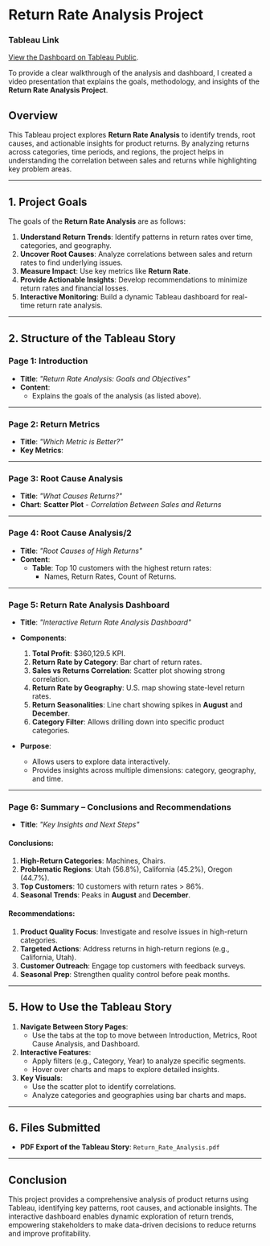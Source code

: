 # **Return Rate Analysis Project**
### **Tableau Link**
[View the Dashboard on Tableau Public](https://public.tableau.com/views/storytelling1-1_pdf/Story2?:language=en-US&publish=yes&:sid=&:redirect=auth&:display_count=n&:origin=viz_share_link).

To provide a clear walkthrough of the analysis and dashboard, I created a video presentation that explains the goals, methodology, and insights of the **Return Rate Analysis Project**.  

## **Overview**
This Tableau project explores **Return Rate Analysis** to identify trends, root causes, and actionable insights for product returns. By analyzing returns across categories, time periods, and regions, the project helps in understanding the correlation between sales and returns while highlighting key problem areas.

---

## **1. Project Goals**
The goals of the **Return Rate Analysis** are as follows:
1. **Understand Return Trends**: Identify patterns in return rates over time, categories, and geography.  
2. **Uncover Root Causes**: Analyze correlations between sales and return rates to find underlying issues.  
3. **Measure Impact**: Use key metrics like **Return Rate**.  
4. **Provide Actionable Insights**: Develop recommendations to minimize return rates and financial losses.  
5. **Interactive Monitoring**: Build a dynamic Tableau dashboard for real-time return rate analysis.  

---

## **2. Structure of the Tableau Story**

### **Page 1: Introduction**
- **Title**: *"Return Rate Analysis: Goals and Objectives"*  
- **Content**:  
   - Explains the goals of the analysis (as listed above).  

---

### **Page 2: Return Metrics**
- **Title**: *"Which Metric is Better?"*  
- **Key Metrics**:  

---

### **Page 3: Root Cause Analysis**
- **Title**: *"What Causes Returns?"*  
- **Chart**: **Scatter Plot** - *Correlation Between Sales and Returns*

---

### **Page 4: Root Cause Analysis/2**
- **Title**: *"Root Causes of High Returns"*  
- **Content**:  
   - **Table**: Top 10 customers with the highest return rates:  
      - Names, Return Rates, Count of Returns.  

---

### **Page 5: Return Rate Analysis Dashboard**
- **Title**: *"Interactive Return Rate Analysis Dashboard"*  
- **Components**:  
   1. **Total Profit**: $360,129.5 KPI.  
   2. **Return Rate by Category**: Bar chart of return rates.  
   3. **Sales vs Returns Correlation**: Scatter plot showing strong correlation.  
   4. **Return Rate by Geography**: U.S. map showing state-level return rates.  
   5. **Return Seasonalities**: Line chart showing spikes in **August** and **December**.  
   6. **Category Filter**: Allows drilling down into specific product categories.  


- **Purpose**:  
   - Allows users to explore data interactively.  
   - Provides insights across multiple dimensions: category, geography, and time.

---

### **Page 6: Summary – Conclusions and Recommendations**
- **Title**: *"Key Insights and Next Steps"*  

#### **Conclusions**:  
1. **High-Return Categories**: Machines, Chairs.  
2. **Problematic Regions**: Utah (56.8%), California (45.2%), Oregon (44.7%).  
3. **Top Customers**: 10 customers with return rates > 86%.  
4. **Seasonal Trends**: Peaks in **August** and **December**.  

#### **Recommendations**:  
1. **Product Quality Focus**: Investigate and resolve issues in high-return categories.  
2. **Targeted Actions**: Address returns in high-return regions (e.g., California, Utah).  
3. **Customer Outreach**: Engage top customers with feedback surveys.  
4. **Seasonal Prep**: Strengthen quality control before peak months.  


---

## **5. How to Use the Tableau Story**
1. **Navigate Between Story Pages**:  
   - Use the tabs at the top to move between Introduction, Metrics, Root Cause Analysis, and Dashboard.  
2. **Interactive Features**:  
   - Apply filters (e.g., Category, Year) to analyze specific segments.  
   - Hover over charts and maps to explore detailed insights.  
3. **Key Visuals**:  
   - Use the scatter plot to identify correlations.  
   - Analyze categories and geographies using bar charts and maps.

---

## **6. Files Submitted**
- **PDF Export of the Tableau Story**: `Return_Rate_Analysis.pdf`  

---

## **Conclusion**
This project provides a comprehensive analysis of product returns using Tableau, identifying key patterns, root causes, and actionable insights. The interactive dashboard enables dynamic exploration of return trends, empowering stakeholders to make data-driven decisions to reduce returns and improve profitability.  
